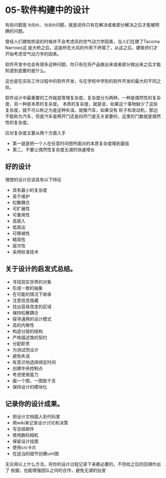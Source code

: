 # 05-软件构建中的设计


有些问题是 `险恶的`， `险恶的`问题，就是说你只有在解决或者部分解决之后才能被明确的问题。

曾经人们建筑桥梁的时候并不会考虑风的空气动力学因素，当人们在建了Tacoma Narrows这
座大桥之后，这座桥在大风的作用下坍塌了，从这之后，建筑师们才开始考虑空气动力学的因素。

软件开发中也会有很多这种问题，你只有在将产品做出来或者部分做出来之后才能知道到底要的是什么。

这也是在实际工作过程中的软件开发，与在学校中学到的软件开发的最大的不同之处。

软件设计中最重要的工作就是管理复杂度，复杂度分为两种，一种是偶然性的复杂度，另一种是本质的复杂度。
本质的复杂度，就是说，如果这个事物缺少了这些复杂度，就不可以称之为是这种失误。就像汽车，如果没有
轮子和发动机，那边不能称为汽车，但是汽车是两开门还是四开门是无关紧要的，这里的门数就是偶然性的复杂度。

应对复杂度主要从两个方面入手

* 第一就是把一个人在任意时间想所面对的本质复杂度降到最低
* 第二，不要让偶然性复杂度无谓的快速增长

## 好的设计

理想的设计应该具有以下特征

* 具有最小的复杂度
* 易于维护
* 松散耦合
* 可扩展性
* 可重用性
* 高扇入
* 低扇出
* 可移植性
* 精简性
* 层次性
* 采用标准技术

## 关于设计的启发式总结。

* 寻找现实世界的对象
* 形成一致的抽象
* 在可能的情况下继承
* 注意信息隐藏
* 找出容易改变的区域
* 保持松散耦合
* 探寻通用的设计模式
* 高的内聚性
* 构造分层的结构
* 严格描述类的契约
* 分配职责
* 为测试而设计
* 避免失误
* 有意识地选择绑定时间
* 创建中央控制点
* 考虑使用蛮力
* 画一个图，一图胜千言
* 保持设计的模块化

## 记录你的设计成果。

* 把设计文档插入到代码里
* 用wiki来记录设计讨论和决策
* 写总结邮件
* 使用数码相机
* 保留设计挂图
* 使用crc卡片
* 在适当的细节创建uml图

无论用以上什么方法，将你的设计过程记录下来都必要的，不但给之后的回溯作出了
依据，也能增强团队之间的合作，避免无谓的扯皮
